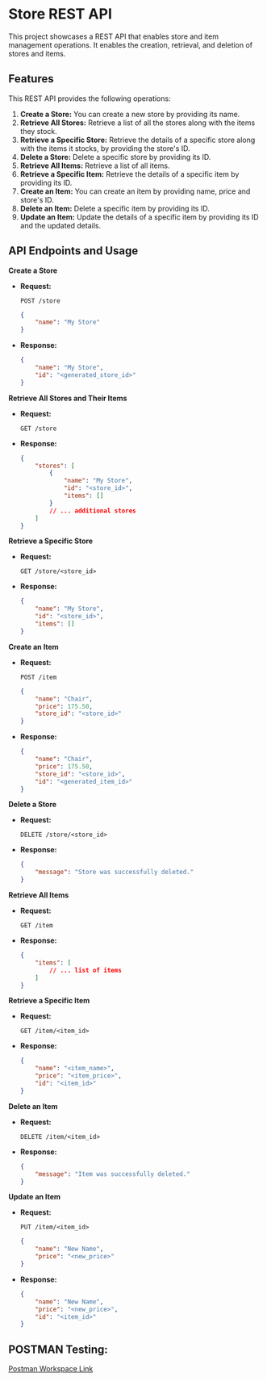# Store REST API

This project showcases a REST API that enables store and item management operations. It enables the creation, retrieval, and deletion of stores and items.

## Features

This REST API provides the following operations:

1. **Create a Store:** You can create a new store by providing its name.
2. **Retrieve All Stores:** Retrieve a list of all the stores along with the items they stock.
3. **Retrieve a Specific Store:** Retrieve the details of a specific store along with the items it stocks, by providing the store's ID.
4. **Delete a Store:** Delete a specific store by providing its ID.
5. **Retrieve All Items:** Retrieve a list of all items.
6. **Retrieve a Specific Item:** Retrieve the details of a specific item by providing its ID.
7. **Create an Item:** You can create an item by providing name, price and store's ID.
8. **Delete an Item:** Delete a specific item by providing its ID.
9. **Update an Item:** Update the details of a specific item by providing its ID and the updated details.

## API Endpoints and Usage

**Create a Store**

- **Request:**

    `POST /store`

    ```json
    {
        "name": "My Store"
    }
    ```

- **Response:**

    ```json
    {
        "name": "My Store", 
        "id": "<generated_store_id>"
    }
    ```

**Retrieve All Stores and Their Items**

- **Request:**

    `GET /store`

- **Response:**

    ```json
    {
        "stores": [
            {
                "name": "My Store",
                "id": "<store_id>",
                "items": []
            }
            // ... additional stores
        ]
    }
    ```

**Retrieve a Specific Store**

- **Request:**

    `GET /store/<store_id>`

- **Response:**

    ```json
    {
        "name": "My Store",
        "id": "<store_id>",
        "items": []
    }
    ```

**Create an Item**

- **Request:**

    `POST /item`

    ```json
    {
        "name": "Chair",
        "price": 175.50,
        "store_id": "<store_id>"
    }
    ```

- **Response:**

    ```json
    {
        "name": "Chair", 
        "price": 175.50,
        "store_id": "<store_id>",
        "id": "<generated_item_id>"
    }
    ```

**Delete a Store**

- **Request:**

    `DELETE /store/<store_id>`

- **Response:**

    ```json
    {
        "message": "Store was successfully deleted."
    }
    ```

**Retrieve All Items**

- **Request:**

    `GET /item`

- **Response:**

    ```json
    {
        "items": [
            // ... list of items
        ]
    }
    ```

**Retrieve a Specific Item**

- **Request:**

    `GET /item/<item_id>`

- **Response:**

    ```json
    {
        "name": "<item_name>", 
        "price": "<item_price>", 
        "id": "<item_id>"
    }
    ```

**Delete an Item**

- **Request:**

    `DELETE /item/<item_id>`

- **Response:**

    ```json
    {
        "message": "Item was successfully deleted."
    }
    ```

**Update an Item**

- **Request:**

    `PUT /item/<item_id>`

    ```json
    {
        "name": "New Name", 
        "price": "<new_price>"
    }
    ```

- **Response:**

    ```json
    {
        "name": "New Name", 
        "price": "<new_price>", 
        "id": "<item_id>"
    }
    ```

## POSTMAN Testing: 
[Postman Workspace Link](https://www.postman.com/technical-cosmologist-79040812/workspace/rest-apis-course-project/overview)
